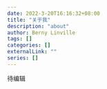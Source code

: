 ```yaml
---
date: 2022-3-20T16:16:32+08:00
title: "关于我"
description: "about"
author: Berny Linville
tags: []
categories: []
externalLink: ""
series: []
---
```


待编辑